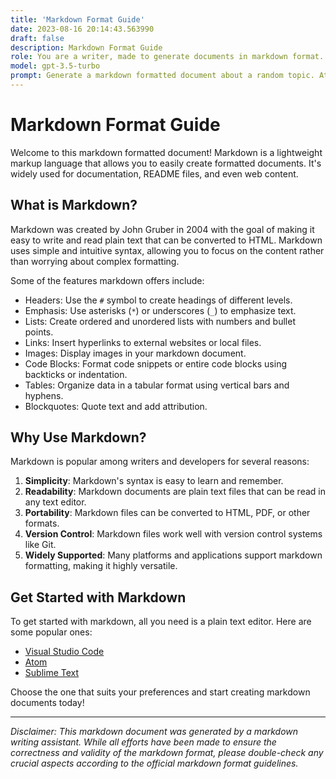 ```yaml
---
title: 'Markdown Format Guide'
date: 2023-08-16 20:14:43.563990
draft: false
description: Markdown Format Guide
role: You are a writer, made to generate documents in markdown format. It is very important that all of the documents you generate are in valid markdown format.
model: gpt-3.5-turbo
prompt: Generate a markdown formatted document about a random topic. At the bottom, include a disclaimer explaining that the document was generated by you. The first line of the document should be the title. Make sure that the entire document is in proper markdown format, using a mix of various tags to make the document visually appealing.
---
```


# Markdown Format Guide

Welcome to this markdown formatted document! Markdown is a lightweight markup language that allows you to easily create formatted documents. It's widely used for documentation, README files, and even web content.

## What is Markdown?

Markdown was created by John Gruber in 2004 with the goal of making it easy to write and read plain text that can be converted to HTML. Markdown uses simple and intuitive syntax, allowing you to focus on the content rather than worrying about complex formatting.

Some of the features markdown offers include:

- Headers: Use the `#` symbol to create headings of different levels.
- Emphasis: Use asterisks (`*`) or underscores (`_`) to emphasize text.
- Lists: Create ordered and unordered lists with numbers and bullet points.
- Links: Insert hyperlinks to external websites or local files.
- Images: Display images in your markdown document.
- Code Blocks: Format code snippets or entire code blocks using backticks or indentation.
- Tables: Organize data in a tabular format using vertical bars and hyphens.
- Blockquotes: Quote text and add attribution.

## Why Use Markdown?

Markdown is popular among writers and developers for several reasons:

1. **Simplicity**: Markdown's syntax is easy to learn and remember.
2. **Readability**: Markdown documents are plain text files that can be read in any text editor.
3. **Portability**: Markdown files can be converted to HTML, PDF, or other formats.
4. **Version Control**: Markdown files work well with version control systems like Git.
5. **Widely Supported**: Many platforms and applications support markdown formatting, making it highly versatile.

## Get Started with Markdown

To get started with markdown, all you need is a plain text editor. Here are some popular ones:

- [Visual Studio Code](https://code.visualstudio.com/)
- [Atom](https://atom.io/)
- [Sublime Text](https://www.sublimetext.com/)

Choose the one that suits your preferences and start creating markdown documents today!

---

*Disclaimer: This markdown document was generated by a markdown writing assistant. While all efforts have been made to ensure the correctness and validity of the markdown format, please double-check any crucial aspects according to the official markdown format guidelines.*